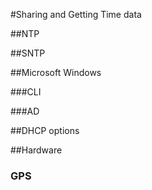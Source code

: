 #Sharing and Getting Time data

##NTP

##SNTP

##Microsoft Windows

###CLI

###AD

##DHCP options

##Hardware

### GPS
